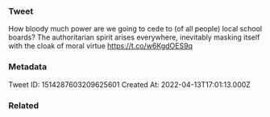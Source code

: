 ### Tweet
How bloody much power are we going to cede to (of all people) local school boards? The authoritarian spirit arises everywhere, inevitably masking itself with the cloak of moral virtue https://t.co/w6KgdOES9q

### Metadata
Tweet ID: 1514287603209625601
Created At: 2022-04-13T17:01:13.000Z

### Related

